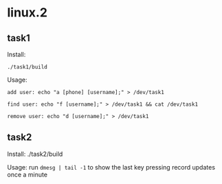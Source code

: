 # linux.2

## task1

Install:

	./task1/build

Usage:

	add user: echo "a [phone] [username];" > /dev/task1
	
	find user: echo "f [username];" > /dev/task1 && cat /dev/task1
	
	remove user: echo "d [username];" > /dev/task1

## task2

Install:
	./task2/build

Usage:
	run `dmesg | tail -1` to show the last key pressing record
	updates once a minute
